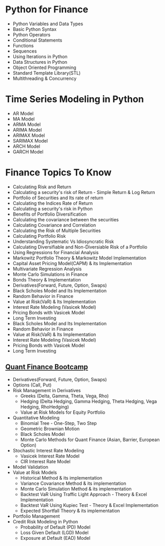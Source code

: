# Python for Finance

- Python Variables and Data Types
- Basic Python Syntax
- Python Operators
- Conditional Statements
- Functions
- Sequences
- Using Iterations in Python
- Data Structures in Python
- Object Oriented Programming
- Standard Template Library(STL)
- Multithreading & Concurrency

# Time Series Modeling in Python
  - AR Model
  - MA Model
  - ARMA Model
  - ARIMA Model
  - ARIMAX Model
  - SARIMAX Model
  - ARCH Model
  - GARCH Model

# Finance Topics To Know 

- Calculating Risk and Return
- Calculating a security's risk of Return - Simple Return & Log Return
- Portfolio of Securities and Its rate of return
- Calculating the Indices Rate of Return
- Calculating a security's risk in Python
- Benefits of Portfolio Diversification
- Calculating the covariance between the securities
- Calculating Covariance and Correlation
- Calculating the Risk of Multiple Securities
- Calculating Portfolio Risk
- Understanding Systematic Vs Idiosyncratic Risk
- Calculating Diversifiable and Non-Diversiable Risk of a Portfolio
- Using Regressions for Financial Analysis
- Markowitz Portfolio Theory & Markowitz Model Implementation
- Capital Asset Pricing Model(CAPM) & its Implementation
- Multivariate Regression Analysis
- Monte Carlo Simulations in Finance
- Bonds Theory & Implementation
- Derivatives(Forward, Future, Option, Swaps)
- Black Scholes Model and Its Implementation
- Random Behavior in Finance
- Value at Risk(VaR) & Its Implementation
- Interest Rate Modeling (Vasicek Model)
- Pricing Bonds with Vasicek Model
- Long Term Investing 
- Black Scholes Model and Its Implementation
- Random Behavior in Finance
- Value at Risk(VaR) & Its Implementation
- Interest Rate Modeling (Vasicek Model)
- Pricing Bonds with Vasicek Model
- Long Term Investing 


## [Quant Finance Bootcamp](https://quantfinanceinstitute.com/courses/quant-finance-bootcamp-25/)

- Derivatives(Forward, Future, Option, Swaps)
- Options (Call, Put)
- Risk Management in Derivatives
    - Greeks (Delta, Gamma, Theta, Vega, Rho)
    - Hedging (Delta Hedging, Gamma Hedging, Theta Hedging, Vega Hedging, RhoHedging)
    - Value at Risk Models for Equity Portfolio
- Quantitative Modeling
    - Binomial Tree - One-Step, Two Step
    - Geometric Brownian Motion
    - Black Scholes Model
    - Monte Carlo Methods for Quant Finance (Asian, Barrier, European Option)
- Stochastic Interest Rate Modeling
    - Vasicek Interest Rate Model
    - CIR Interest Rate Model
- Model Validation
- Value at Risk Models
   - Historical Method & its implementation
   - Variance Covariance Method & its implementation
   - Monte Carlo Simulation Method & its implementation
   - Backtest VaR Using Traffic Light Approach - Theory & Excel Implementation
   - Backtest VaR Using Kupiec Test - Theory & Excel Implementation
   - Expected Shortfall Theory & its implementation
- Portfolio Management
- Credit Risk Modeling in Python
  - Probability of Default (PD) Model
  - Loss Given Default (LGD) Model
  - Exposure at Default (EAD) Model
